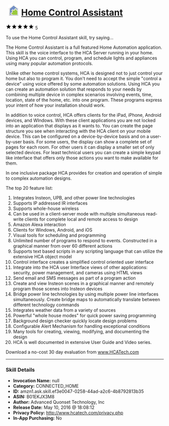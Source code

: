 # &nbsp;<img src="skill_icon" alt="Home Control Assistant icon" width="36"> [Home Control Assistant](http://alexa.amazon.com/#skills/amzn1.ask.skill.ef3e0047-0258-44ad-a2c6-4b8792813b35)
![5 stars](../../images/ic_star_black_18dp_1x.png)![5 stars](../../images/ic_star_black_18dp_1x.png)![5 stars](../../images/ic_star_black_18dp_1x.png)![5 stars](../../images/ic_star_black_18dp_1x.png)![5 stars](../../images/ic_star_black_18dp_1x.png) 5

To use the Home Control Assistant skill, try saying...

The Home Control Assistant is a full featured Home Automation application. This skill is the voice interface to the HCA Server running in your home. Using HCA you can control, program, and schedule lights and appliances using many popular automation protocols. 

Unlike other home control systems, HCA is designed not to just control your home but also to program it. You don't need to accept the simple "control a device" using voice offered by some automation solutions. Using HCA you can create an automation solution that responds to your needs by combining multiple device in complex scenarios involving events, time, location, state of the home, etc. into one program. These programs express your intent of how your installation should work.

In addition to voice control, HCA offers clients for the iPad, iPhone, Android devices, and WIndows. With these client applications you are not locked into an application that displays as it wants to. You can create the page structure you see when interacting with the HCA client on your mobile device.  This can be configured on a device-by-device basis and on a user-by-user basis.  For some users, the display can show a complete set of pages for each room. For other users it can display a smaller set of only selected devices. For least technical users you can create a simple keypad like interface that offers only those actions you want to make available for them.

In one inclusive package HCA provides for creation and operation of simple to complex automation designs. 

The top 20 feature list:

1. Integrates Insteon, UPB, and other power line technologies
2. Supports IP addressed IR interfaces
3. Supports whole-house wireless
4. Can be used in a client-server mode with multiple simultaneous read-write clients for complete local and remote access to design
5. Amazon Alexa interaction
6. Clients for Windows, Android, and iOS
7. Visual tools for scheduling and programming
8. Unlimited number of programs to respond to events. Constructed in a graphical manner from over 60 different actions
9. Supports text based scripts in any scripting language that can utilize the extensive HCA object model
10. Control interface creates a simplified control oriented user interface
11. Integrate into the HCA user Interface views of other applications: security, power management, and cameras using HTML views
12. Send email and SMS messages as part of a program action
13. Create and view Insteon scenes in a graphical manner and remotely program those scenes into Insteon devices
14. Bridge power line technologies by using multiple power line interfaces simultaneously. Create bridge maps to automatically translate between different technology commands
15. Integrates weather data from a variety of sources
16. Powerful "whole house modes" for quick power saving programming
17. Background design checker quickly locate design problems
18. Configurable Alert Mechanism for handling exceptional conditions
19. Many tools for creating, viewing, modifying, and documenting the design
20. HCA is well documented in extensive User Guide and Video series.

Download a no-cost 30 day evaluation from www.HCATech.com

***

### Skill Details

* **Invocation Name:** null
* **Category:** CONNECTED_HOME
* **ID:** amzn1.ask.skill.ef3e0047-0258-44ad-a2c6-4b8792813b35
* **ASIN:** B01EKJX3M8
* **Author:** Advanced Quonset Technology, Inc
* **Release Date:** May 10, 2016 @ 18:08:12
* **Privacy Policy:** http://www.hcatech.com/privacy.php
* **In-App Purchasing:** No
